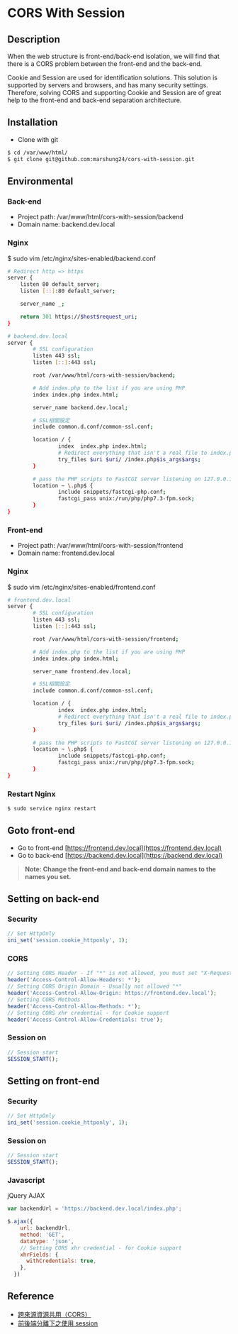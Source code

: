 # CORS With Session

## Description
When the web structure is front-end/back-end isolation, we will find that there is a CORS problem between the front-end and the back-end.

Cookie and Session are used for identification solutions. This solution is supported by servers and browsers, and has many security settings. Therefore, solving CORS and supporting Cookie and Session are of great help to the front-end and back-end separation architecture.

## Installation
- Clone with git

```bash
$ cd /var/www/html/
$ git clone git@github.com:marshung24/cors-with-session.git
```

## Environmental

### Back-end
- Project path: /var/www/html/cors-with-session/backend
- Domain name: backend.dev.local

### Nginx
$ sudo vim /etc/nginx/sites-enabled/backend.conf

```bash
# Redirect http => https
server {
    listen 80 default_server;
    listen [::]:80 default_server;

    server_name _;

    return 301 https://$host$request_uri;
}

# backend.dev.local
server {
        # SSL configuration
        listen 443 ssl;
        listen [::]:443 ssl;

        root /var/www/html/cors-with-session/backend;

        # Add index.php to the list if you are using PHP
        index index.php index.html;

        server_name backend.dev.local;

        # SSL相關設定
        include common.d.conf/common-ssl.conf;

        location / {
                index  index.php index.html;
                # Redirect everything that isn't a real file to index.php
                try_files $uri $uri/ /index.php$is_args$args;
        }

        # pass the PHP scripts to FastCGI server listening on 127.0.0.1:9000
        location ~ \.php$ {
                include snippets/fastcgi-php.conf;
                fastcgi_pass unix:/run/php/php7.3-fpm.sock;
        }
}
```



### Front-end
- Project path: /var/www/html/cors-with-session/frontend
- Domain name: frontend.dev.local

### Nginx
$ sudo vim /etc/nginx/sites-enabled/frontend.conf

```bash
# frontend.dev.local
server {
        # SSL configuration
        listen 443 ssl;
        listen [::]:443 ssl;

        root /var/www/html/cors-with-session/frontend;

        # Add index.php to the list if you are using PHP
        index index.php index.html;

        server_name frontend.dev.local;

        # SSL相關設定
        include common.d.conf/common-ssl.conf;

        location / {
                index  index.php index.html;
                # Redirect everything that isn't a real file to index.php
                try_files $uri $uri/ /index.php$is_args$args;
        }

        # pass the PHP scripts to FastCGI server listening on 127.0.0.1:9000
        location ~ \.php$ {
                include snippets/fastcgi-php.conf;
                fastcgi_pass unix:/run/php/php7.3-fpm.sock;
        }
}
```

### Restart Nginx
```bash
$ sudo service nginx restart
```

## Goto front-end
- Go to front-end [https://frontend.dev.local](https://frontend.dev.local)
- Go to back-end [https://backend.dev.local](https://backend.dev.local)

> **Note: Change the front-end and back-end domain names to the names you set.**

## Setting on back-end
### Security
```php
// Set HttpOnly
ini_set('session.cookie_httponly', 1);
```

### CORS
```php
// Setting CORS Header - If "*" is not allowed, you must set "X-Requested-With", "Accept", "Content-Type", "Cookie".
header('Access-Control-Allow-Headers: *');
// Setting CORS Origin Domain - Usually not allowed "*"
header('Access-Control-Allow-Origin: https://frontend.dev.local');
// Setting CORS Methods
header('Access-Control-Allow-Methods: *');
// Setting CORS xhr credential - for Cookie support
header('Access-Control-Allow-Credentials: true');
```

### Session on
```php
// Session start
SESSION_START();
```

## Setting on front-end
### Security
```php
// Set HttpOnly
ini_set('session.cookie_httponly', 1);
```

### Session on
```php
// Session start
SESSION_START();
```

### Javascript
jQuery AJAX

```javascript
var backendUrl = 'https://backend.dev.local/index.php';

$.ajax({
    url: backendUrl,
    method: 'GET',
    datatype: 'json',
    // Setting CORS xhr credential - for Cookie support
    xhrFields: {
      withCredentials: true,
    },
  })
```


## Reference
- [跨來源資源共用（CORS）](https://developer.mozilla.org/zh-TW/docs/Web/HTTP/CORS)
- [前後端分離下之使用 session](https://yu-jack.github.io/2019/06/02/ajax-with-session/)